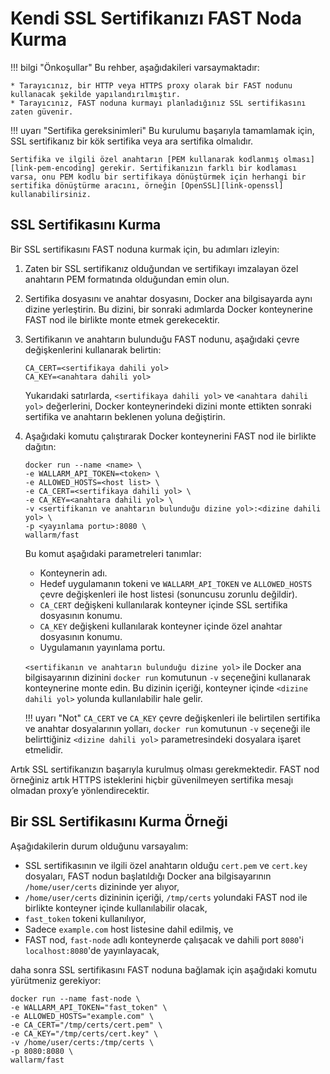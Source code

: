 [link-openssl]:                 https://www.openssl.org/docs/man1.0.2/man1/x509.html
[link-pem-encoding]:            https://www.ssl.com/guide/pem-der-crt-and-cer-x-509-encodings-and-conversions/

# Kendi SSL Sertifikanızı FAST Noda Kurma

!!! bilgi "Önkoşullar"
    Bu rehber, aşağıdakileri varsaymaktadır:
    
    * Tarayıcınız, bir HTTP veya HTTPS proxy olarak bir FAST nodunu kullanacak şekilde yapılandırılmıştır.
    * Tarayıcınız, FAST noduna kurmayı planladığınız SSL sertifikasını zaten güvenir.

!!! uyarı "Sertifika gereksinimleri"
    Bu kurulumu başarıyla tamamlamak için, SSL sertifikanız bir kök sertifika veya ara sertifika olmalıdır.
    
    Sertifika ve ilgili özel anahtarın [PEM kullanarak kodlanmış olması][link-pem-encoding] gerekir. Sertifikanızın farklı bir kodlaması varsa, onu PEM kodlu bir sertifikaya dönüştürmek için herhangi bir sertifika dönüştürme aracını, örneğin [OpenSSL][link-openssl] kullanabilirsiniz.

##  SSL Sertifikasını Kurma

Bir SSL sertifikasını FAST noduna kurmak için, bu adımları izleyin:
1.  Zaten bir SSL sertifikanız olduğundan ve sertifikayı imzalayan özel anahtarın PEM formatında olduğundan emin olun.

2.  Sertifika dosyasını ve anahtar dosyasını, Docker ana bilgisayarda aynı dizine yerleştirin. Bu dizini, bir sonraki adımlarda Docker konteynerine FAST nod ile birlikte monte etmek gerekecektir.

3.  Sertifikanın ve anahtarın bulunduğu FAST nodunu, aşağıdaki çevre değişkenlerini kullanarak belirtin:

    ```
    CA_CERT=<sertifikaya dahili yol>
    CA_KEY=<anahtara dahili yol>
    ```
    
    Yukarıdaki satırlarda, `<sertifikaya dahili yol>` ve `<anahtara dahili yol>` değerlerini, Docker konteynerindeki dizini monte ettikten sonraki sertifika ve anahtarın beklenen yoluna değiştirin.

4.  Aşağıdaki komutu çalıştırarak Docker konteynerini FAST nod ile birlikte dağıtın:

    ```
    docker run --name <name> \ 
    -e WALLARM_API_TOKEN=<token> \
    -e ALLOWED_HOSTS=<host list> \
    -e CA_CERT=<sertifikaya dahili yol> \
    -e CA_KEY=<anahtara dahili yol> \
    -v <sertifikanın ve anahtarın bulunduğu dizine yol>:<dizine dahili yol> \
    -p <yayınlama portu>:8080 \
    wallarm/fast
    ```
    
    Bu komut aşağıdaki parametreleri tanımlar:
    
    * Konteynerin adı.
    * Hedef uygulamanın tokeni ve `WALLARM_API_TOKEN` ve `ALLOWED_HOSTS` çevre değişkenleri ile host listesi (sonuncusu zorunlu değildir).
    * `CA_CERT` değişkeni kullanılarak konteyner içinde SSL sertifika dosyasının konumu.
    * `CA_KEY` değişkeni kullanılarak konteyner içinde özel anahtar dosyasının konumu.
    * Uygulamanın yayınlama portu.
    
    `<sertifikanın ve anahtarın bulunduğu dizine yol>` ile Docker ana bilgisayarının dizinini `docker run` komutunun `-v` seçeneğini kullanarak konteynerine monte edin. Bu dizinin içeriği, konteyner içinde `<dizine dahili yol>` yolunda kullanılabilir hale gelir.
        
    !!! uyarı "Not"
        `CA_CERT` ve `CA_KEY` çevre değişkenleri ile belirtilen sertifika ve anahtar dosyalarının yolları, `docker run` komutunun `-v` seçeneği ile belirttiğiniz `<dizine dahili yol>` parametresindeki dosyalara işaret etmelidir.

Artık SSL sertifikanızın başarıyla kurulmuş olması gerekmektedir. FAST nod örneğiniz artık HTTPS isteklerini hiçbir güvenilmeyen sertifika mesajı olmadan proxy’e yönlendirecektir.


##  Bir SSL Sertifikasını Kurma Örneği

Aşağıdakilerin durum olduğunu varsayalım:
* SSL sertifikasının ve ilgili özel anahtarın olduğu `cert.pem` ve `cert.key` dosyaları, FAST nodun başlatıldığı Docker ana bilgisayarının `/home/user/certs` dizininde yer alıyor,
* `/home/user/certs` dizininin içeriği, `/tmp/certs` yolundaki FAST nod ile birlikte konteyner içinde kullanılabilir olacak,
* `fast_token` tokeni kullanılıyor,
* Sadece `example.com` host listesine dahil edilmiş, ve
* FAST nod, `fast-node` adlı konteynerde çalışacak ve dahili port `8080`'i `localhost:8080`'de yayınlayacak,

daha sonra SSL sertifikasını FAST noduna bağlamak için aşağıdaki komutu yürütmeniz gerekiyor:

```
docker run --name fast-node \
-e WALLARM_API_TOKEN="fast_token" \
-e ALLOWED_HOSTS="example.com" \
-e CA_CERT="/tmp/certs/cert.pem" \
-e CA_KEY="/tmp/certs/cert.key" \
-v /home/user/certs:/tmp/certs \
-p 8080:8080 \
wallarm/fast
```